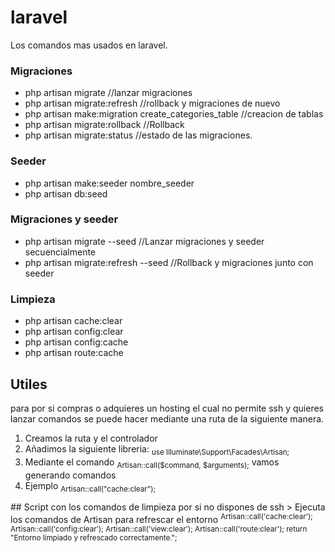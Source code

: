 # laravel
<p>Los comandos mas usados en laravel.</p>
<p>
<h3>Migraciones</h3>
 <ul>
  <li>php artisan migrate                                 //lanzar migraciones</li>
  <li>php artisan migrate:refresh                         //rollback y migraciones de nuevo</li>
  <li>php artisan make:migration create_categories_table  //creacion de tablas</li>
  <li>php artisan migrate:rollback                        //Rollback</li>
  <li>php artisan migrate:status                          //estado de las migraciones.</li>
 </ul>
</p>
<p>
  <h3>Seeder</h3>
 <ul>
  <li>php artisan make:seeder nombre_seeder</li>
  <li>php artisan db:seed</li>
 </ul>
</p>

<p>
<h3>Migraciones y seeder</h3>
 <ul>
  <li>  php artisan migrate --seed            //Lanzar migraciones y seeder secuencialmente</li>
  <li>php artisan migrate:refresh --seed   //Rollback y migraciones junto con seeder</li>
 </ul>
</p>


<p>
 <h3>Limpieza</h3>
<ul>
  <li>php artisan cache:clear</li>
  <li>php artisan config:clear</li>
  <li>php artisan config:cache</li>
   <li>php artisan route:cache</li>
 </ul>
</p>

## Utiles
<p>
 para por si compras o adquieres un hosting el cual no permite ssh y quieres lanzar comandos se puede hacer mediante una ruta de la siguiente manera.
 <br>
 <ol>
  <li>Creamos la ruta y el controlador</li>
  <li>Añadimos la siguiente libreria: <sub>use Illuminate\Support\Facades\Artisan;</sub>  </li>
  <li> Mediante el comando  <sub>Artisan::call($command, $arguments);</sub>   vamos generando comandos </li>
  <li>Ejemplo  <sub>Artisan::call("cache:clear");</sub></li>
 </ol>
</p>
<p>
## Script con los comandos de limpieza por si no dispones de ssh
> Ejecuta los comandos de Artisan para refrescar el entorno
<sup>
    Artisan::call('cache:clear');
    Artisan::call('config:clear');
    Artisan::call('view:clear');
    Artisan::call('route:clear');
    return "Entorno limpiado y refrescado correctamente.";
</sup>   
    </p>
